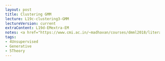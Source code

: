 ```yaml
---
layout: post
title: Clustering GMM
lecture: L19c-clustering3-GMM
lectureVersion: current
extraContent: L19d-EMextra-EM
notes: <a href="https://www.cmi.ac.in/~madhavan/courses/dmml2018/literature/EM_algorithm_2coin_example.pdf"> EM primer </a>  
tags:
- 4Unsupervised
- Generative
- 5Theory
---
```

